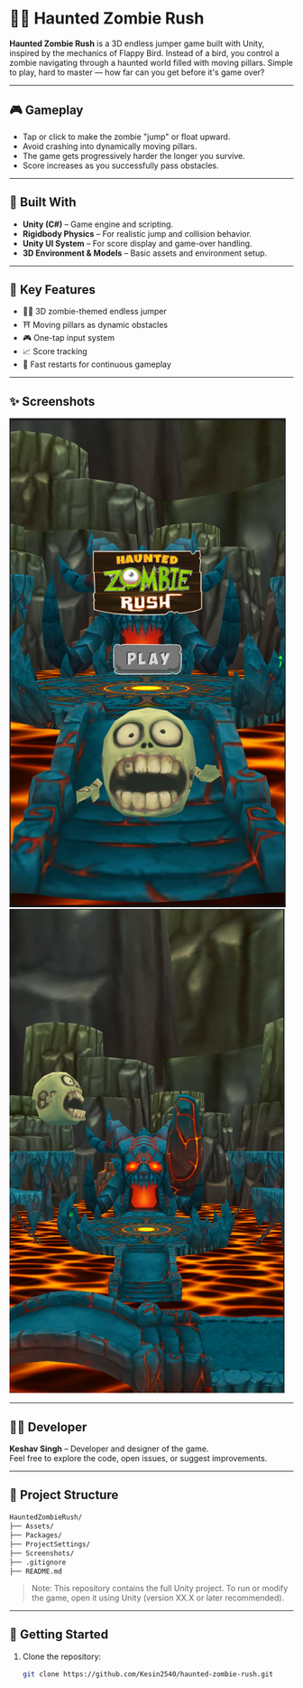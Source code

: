 # 🧟‍♂️ Haunted Zombie Rush

**Haunted Zombie Rush** is a 3D endless jumper game built with Unity, inspired by the mechanics of Flappy Bird. Instead of a bird, you control a zombie navigating through a haunted world filled with moving pillars. Simple to play, hard to master — how far can you get before it's game over?

---

## 🎮 Gameplay

- Tap or click to make the zombie "jump" or float upward.
- Avoid crashing into dynamically moving pillars.
- The game gets progressively harder the longer you survive.
- Score increases as you successfully pass obstacles.

---

## 🧰 Built With

- **Unity (C#)** – Game engine and scripting.
- **Rigidbody Physics** – For realistic jump and collision behavior.
- **Unity UI System** – For score display and game-over handling.
- **3D Environment & Models** – Basic assets and environment setup.

---

## 🧠 Key Features

- 🧟‍♂️ 3D zombie-themed endless jumper
- ⛩️ Moving pillars as dynamic obstacles
- 🎮 One-tap input system
- 📈 Score tracking
- 🔁 Fast restarts for continuous gameplay

---

## ✨ Screenshots

![Gameplay Screenshot 1](https://github.com/Kesin2540/Zombie-Game-project/blob/main/Screenshots/Screenshot%201.png?raw=true)
![Gameplay Screenshot 2](https://github.com/Kesin2540/Zombie-Game-project/blob/main/Screenshots/Screenshot%202.png?raw=true)

---

## 🧑‍💻 Developer

**Keshav Singh** – Developer and designer of the game.  
Feel free to explore the code, open issues, or suggest improvements.

---

## 📁 Project Structure

```
HauntedZombieRush/
├── Assets/
├── Packages/
├── ProjectSettings/
├── Screenshots/
├── .gitignore
├── README.md
```

> Note: This repository contains the full Unity project. To run or modify the game, open it using Unity (version XX.X or later recommended).

---

## 🚀 Getting Started

1. Clone the repository:
   ```bash
   git clone https://github.com/Kesin2540/haunted-zombie-rush.git
